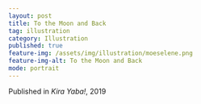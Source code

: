 ```yaml
---
layout: post
title: To the Moon and Back
tag: illustration
category: Illustration
published: true
feature-img: /assets/img/illustration/moeselene.png
feature-img-alt: To the Moon and Back
mode: portrait
---
```


Published in *Kira Yaba!*, 2019